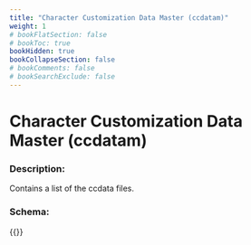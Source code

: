 ```yaml
---
title: "Character Customization Data Master (ccdatam)"
weight: 1
# bookFlatSection: false
# bookToc: true
bookHidden: true
bookCollapseSection: false
# bookComments: false
# bookSearchExclude: false
---
```

# Character Customization Data Master (ccdatam)

### Description:

Contains a list of the ccdata files.

### Schema:

{{<github repo="pkZukan/PokeDocs" file="/SV/Flatbuffers/customization/ccdatam.fbs" lang="rb">}}